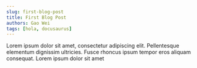 ```yaml
---
slug: first-blog-post
title: First Blog Post
authors: Gao Wei
tags: [hola, docusaurus]
---
```


<!-- truncate -->

Lorem ipsum dolor sit amet, consectetur adipiscing elit. Pellentesque elementum dignissim ultricies. Fusce rhoncus ipsum tempor eros aliquam consequat. Lorem ipsum dolor sit amet
